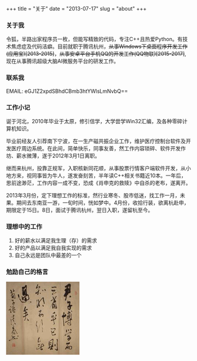 +++
title = "关于"
date = "2013-07-17"
slug = "about"
+++

### 关于我

令狐，半路出家程序员一枚，但能写精致的代码，专注C++且热爱Python。有技术焦虑症及代码洁癖。目前就职于腾讯杭州，~~从事Windows下桌面程序开发工作(应用宝)[2013-2015]~~，~~从事安卓平台手机QQ的开发工作(QQ物联)[2015-2017]~~, 现在从事腾讯超级大脑AI微服务平台的研发工作。

### 联系我

EMAIL: eGJ1Z2xpdSBhdCBmb3htYWlsLmNvbQ==

### 工作小记
诞于河北，2010年毕业于太原，修引信学，大学尝学Win32汇编，及各种零碎计算机知识。

毕业前经友人引荐南下宁波，在一生产磁共振企业工作，维护医疗控制台软件及开发医疗周边系统。在此间，简单快乐，同事友善，然工作内容琐碎、软件开发作坊、薪水微薄，遂于2012年3月1日离职。

继而来杭州，投靠正规军，入职核新同花顺，从事股票行情客户端软件开发，从小地方来，视同事皆为牛人，遂发奋刻苦，半年读C++相关书籍近10本。一年后，思前途渺茫，工作内容一成不变，恐成《肖申克的救赎》中自杀的老布，遂离开。

2013年3月份，定下理想工作的标准，然行业寒冬、股市低迷，找工作一月，未果。期间去东南亚一游，一旬时间，恍如梦中。4月份，收拾行装，欲离杭赴申，期限定于15日。8日，面试于腾讯杭州，翌日入职，遂留杭至今。

### 理想中的工作
1. 好的薪水以满足我生理（存）的需求
2. 好的产品以满足我自我实现的需求
3. 自己永远是团队中最差的一个

### 勉励自己的格言

![image](/images/posts/about/favourite_quote.png "君子博学而日参省乎己，则志明而行无过矣")
